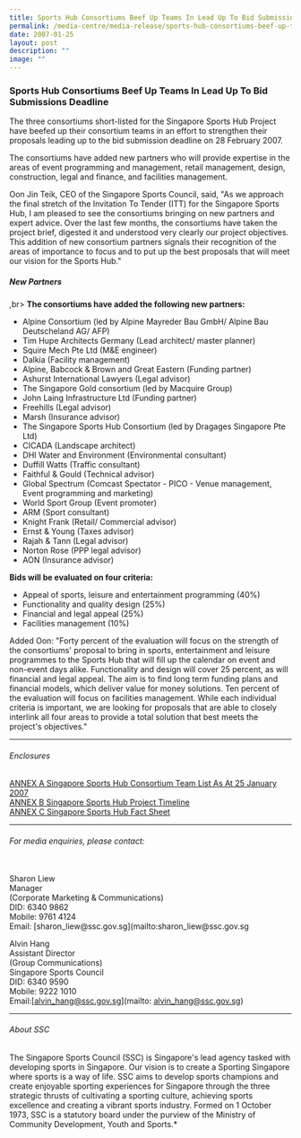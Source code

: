 ```yaml
---
title: Sports Hub Consortiums Beef Up Teams In Lead Up To Bid Submissions Deadline
permalink: /media-centre/media-release/sports-hub-consortiums-beef-up-teams-in-lead-up-to-bid-submissions/
date: 2007-01-25
layout: post
description: ""
image: ""
---
```

### **Sports Hub Consortiums Beef Up Teams In Lead Up To Bid Submissions Deadline**

The three consortiums short-listed for the Singapore Sports Hub Project have beefed up their consortium teams in an effort to strengthen their proposals leading up to the bid submission deadline on 28 February 2007.

The consortiums have added new partners who will provide expertise in the areas of event programming and management, retail management, design, construction, legal and finance, and facilities management.

Oon Jin Teik, CEO of the Singapore Sports Council, said, "As we approach the final stretch of the Invitation To Tender (ITT) for the Singapore Sports Hub, I am pleased to see the consortiums bringing on new partners and expert advice. Over the last few months, the consortiums have taken the project brief, digested it and understood very clearly our project objectives. This addition of new consortium partners signals their recognition of the areas of importance to focus and to put up the best proposals that will meet our vision for the Sports Hub."

##### **New Partners**
,br>
**The consortiums have added the following new partners:**
* Alpine Consortium (led by Alpine Mayreder Bau GmbH/ Alpine Bau Deutscheland AG/ AFP)
* Tim Hupe Architects Germany (Lead architect/ master planner)
* Squire Mech Pte Ltd (M&E engineer)
* Dalkia (Facility management)
* Alpine, Babcock & Brown and Great Eastern (Funding partner)
* Ashurst International Lawyers (Legal advisor)
* The Singapore Gold consortium (led by Macquire Group)
* John Laing Infrastructure Ltd (Funding partner)
* Freehills (Legal advisor)
* Marsh (Insurance advisor)
* The Singapore Sports Hub Consortium (led by Dragages Singapore Pte Ltd)
* CICADA (Landscape architect)
* DHI Water and Environment (Environmental consultant)
* Duffill Watts (Traffic consultant)
* Faithful & Gould (Technical advisor)
* Global Spectrum (Comcast Spectator - PICO - Venue management, Event programming and marketing)
* World Sport Group (Event promoter)
* ARM (Sport consultant)
* Knight Frank (Retail/ Commercial advisor)
* Ernst & Young (Taxes advisor)
* Rajah & Tann (Legal advisor)
* Norton Rose (PPP legal advisor)
* AON (Insurance advisor)

**Bids will be evaluated on four criteria:**
* Appeal of sports, leisure and entertainment programming (40%)
* Functionality and quality design (25%)
* Financial and legal appeal (25%)
* Facilities management (10%)

Added Oon: "Forty percent of the evaluation will focus on the strength of the consortiums' proposal to bring in sports, entertainment and leisure programmes to the Sports Hub that will fill up the calendar on event and non-event days alike. Functionality and design will cover 25 percent, as will financial and legal appeal. The aim is to find long term funding plans and financial models, which deliver value for money solutions. Ten percent of the evaluation will focus on facilities management. While each individual criteria is important, we are looking for proposals that are able to closely interlink all four areas to provide a total solution that best meets the project's objectives."

---

###### Enclosures
[ANNEX A Singapore Sports Hub Consortium Team List As At 25 January 2007](/files/Media%20Centre/Media%20Release/2007/January/25Jan07MRANNEXASportsHub.pdf)<br>
[ANNEX B Singapore Sports Hub Project Timeline](/files/Media%20Centre/Media%20Release/2007/January/25Jan07MRANNEXBSportsHub.pdf)<br>
[ANNEX C Singapore Sports Hub Fact Sheet](/files/Media%20Centre/Media%20Release/2007/January/25Jan07MRAnnexc.pdf)

---

###### For media enquiries, please contact:
<br>
Sharon Liew<br>
Manager<br>
(Corporate Marketing & Communications)<br>
DID: 6340 9862<br>
Mobile: 9761 4124<br>
Email: [sharon_liew@ssc.gov.sg](mailto:sharon_liew@ssc.gov.sg

Alvin Hang<br>
Assistant Director<br>
(Group Communications)<br>
Singapore Sports Council<br>
DID: 6340 9590<br>
Mobile: 9222 1010<br>
Email:[alvin_hang@ssc.gov.sg](mailto: alvin_hang@ssc.gov.sg)

---

###### About SSC
The Singapore Sports Council (SSC) is Singapore's lead agency tasked with developing sports in Singapore. Our vision is to create a Sporting Singapore where sports is a way of life. SSC aims to develop sports champions and create enjoyable sporting experiences for Singapore through the three strategic thrusts of cultivating a sporting culture, achieving sports excellence and creating a vibrant sports industry. Formed on 1 October 1973, SSC is a statutory board under the purview of the Ministry of Community Development, Youth and Sports.*